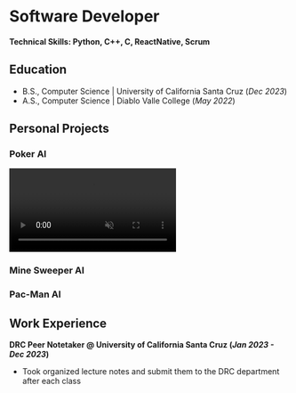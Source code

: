 # Software Developer

#### Technical Skills: Python, C++, C, ReactNative, Scrum

## Education		        		
- B.S., Computer Science | University of California Santa Cruz (_Dec 2023_)
- A.S., Computer Science | Diablo Valle College (_May 2022_)

## Personal Projects
### Poker AI
 <video playsinline autoplay muted loop>
  <source src="resources/videos/demo1.mp4" type="video/mp4">
 </video>

### Mine Sweeper AI

### Pac-Man AI


## Work Experience
**DRC Peer Notetaker @ University of California Santa Cruz (_Jan 2023 - Dec 2023_)**
- Took organized lecture notes and submit them to the DRC department after each class
